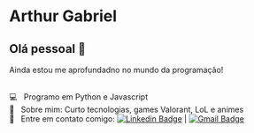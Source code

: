 # Arthur Gabriel

## Olá pessoal 👋
Ainda estou me aprofundadno no mundo da programação!

 <br/> :computer: &nbsp; Programo em Python e Javascript
 <br/> 💬  &nbsp; Sobre mim: Curto tecnologias, games Valorant, LoL e animes
 <br/> :email: &nbsp; Entre em contato comigo: [![Linkedin Badge](https://img.shields.io/badge/-ArthurGabriel-blue?style=flat-square&logo=Linkedin&logoColor=white&link=https:https://www.linkedin.com/in/arthur-gabriel/)](https://www.linkedin.com/in/arthur-gabriel/) 
| 
[![Gmail Badge](https://img.shields.io/badge/-arthurgog@hotmail.com-c14438?style=flat-square&logo=Gmail&logoColor=white&link=mailto:arthurgog@hotmail.com)](mailto:arthurgog@hotmail.com)

<!--
**arthurGBRL/arthurGBRL** is a ✨ _special_ ✨ repository because its `README.md` (this file) appears on your GitHub profile.

Here are some ideas to get you started:

- 🔭 I’m currently working on ...
- 🌱 I’m currently learning ...
- 👯 I’m looking to collaborate on ...
- 🤔 I’m looking for help with ...
- 💬 Ask me about ...
- 📫 How to reach me: ...
- 😄 Pronouns: ...
- ⚡ Fun fact: ...
-->
